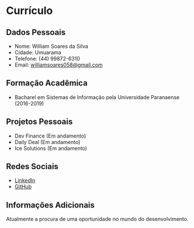 # Currículo

## Dados Pessoais

- Nome: William Soares da Silva
- Cidade: Umuarama
- Telefone: (44) 99872-6310
- Email: williamsoares058@gmail.com


## Formação Acadêmica

- Bacharel em Sistemas de Informação pela Universidade Paranaense (2016-2019)


## Projetos Pessoais

- Dev Finance (Em andamento)
- Daily Deal (Em andamento)
- Ice Solutions (Em andamento)


## Redes Sociais

- [LinkedIn](https://www.linkedin.com/in/william-soares-450454160/)
- [GitHub](https://github.com/WilliamSoaress)

## Informações Adicionais

Atualmente a procura de uma oportunidade no mundo do desenvolvimento.